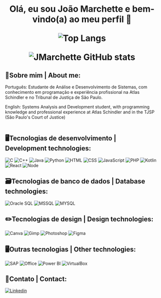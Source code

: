 <h1 align="center"> Olá, eu sou João Marchette e bem-vindo(a) ao meu perfil 👾 

  ![Top Langs](https://github-readme-stats.vercel.app/api/top-langs/?username=jmarchette&layout=compact&theme=tokyonight)
  
  ![JMarchette GitHub stats](https://github-readme-stats.vercel.app/api?username=jmarchette&show_icons=true&theme=tokyonight&hide=stars,issues,prs)
  <br>
## 👾Sobre mim | About me:
  Português: Estudante de Análise e Desenvolvimento de Sistemas, com conhecimento em programação e experiência profissional na Atlas Schindler e no Tribunal de Justiça de São Paulo.
  
  English: Systems Analysis and Development student, with programming knowledge and professional experience at Atlas Schindler and in the TJSP (São Paulo's Court of Justice)
  <br><br>
</h1>

  ## 🖥️Tecnologias de desenvolvimento | Development technologies:
  
  ![C](https://img.shields.io/badge/C-00599C?style=for-the-badge&logo=c&logoColor=white)
  ![C++](https://img.shields.io/badge/C%2B%2B-00599C?style=for-the-badge&logo=c%2B%2B&logoColor=white)
  ![Java](https://img.shields.io/badge/Java-ED8B00?style=for-the-badge&logo=openjdk&logoColor=white)
  ![Python](https://img.shields.io/badge/Python-3776AB?style=for-the-badge&logo=python&logoColor=white)
  ![HTML](https://img.shields.io/badge/HTML5-E34F26?style=for-the-badge&logo=html5&logoColor=white)
  ![CSS](https://img.shields.io/badge/CSS3-1572B6?style=for-the-badge&logo=css3&logoColor=white)
  ![JavaScript](https://img.shields.io/badge/JavaScript-323330?style=for-the-badge&logo=javascript&logoColor=F7DF1E)
  ![PHP](https://img.shields.io/badge/PHP-777BB4?style=for-the-badge&logo=php&logoColor=white)
  ![Kotlin](https://img.shields.io/badge/Kotlin-0095D5?&style=for-the-badge&logo=kotlin&logoColor=white)
  ![React](https://img.shields.io/badge/React-20232A?style=for-the-badge&logo=react&logoColor=61DAFB)
  ![Node](https://img.shields.io/badge/Node.js-43853D?style=for-the-badge&logo=node.js&logoColor=white)
  
  ## 🗃️Tecnologias de banco de dados | Database technologies:
  ![Oracle SQL](https://img.shields.io/badge/Oracle-F80000?style=for-the-badge&logo=Oracle&logoColor=white)
  ![MSSQL](https://img.shields.io/badge/Microsoft%20SQL%20Server-CC2927?style=for-the-badge&logo=microsoft%20sql%20server&logoColor=white)
  ![MYSQL](https://img.shields.io/badge/MySQL-00000F?style=for-the-badge&logo=mysql&logoColor=white)
  
  ## ✏️Tecnologias de design | Design technologies:
  ![Canva](https://img.shields.io/badge/Canva-%2300C4CC.svg?&style=for-the-badge&logo=Canva&logoColor=white)
  ![Gimp](https://img.shields.io/badge/gimp-5C5543?style=for-the-badge&logo=gimp&logoColor=white)
  ![Photoshop](https://img.shields.io/badge/Adobe%20Photoshop-31A8FF?style=for-the-badge&logo=Adobe%20Photoshop&logoColor=black)
  ![Figma](https://img.shields.io/badge/Figma-F24E1E?style=for-the-badge&logo=figma&logoColor=white)
  
  ## 🖥️Outras tecnologias | Other technologies:
  ![SAP](https://img.shields.io/badge/SAP-0FAAFF?style=for-the-badge&logo=sap&logoColor=white)
  ![Office](https://img.shields.io/badge/Microsoft_Office-D83B01?style=for-the-badge&logo=microsoft-office&logoColor=white)
  ![Power BI](https://img.shields.io/badge/PowerBI-F2C811?style=for-the-badge&logo=Power%20BI&logoColor=white)
  ![VirtualBox](https://img.shields.io/badge/VirtualBox-21416b?style=for-the-badge&logo=VirtualBox&logoColor=white)
  
  
  ## 📲Contato | Contact:
  [![Linkedin](https://img.shields.io/badge/LinkedIn-0077B5?style=for-the-badge&logo=linkedin&logoColor=white)](https://www.linkedin.com/in/jo%C3%A3o-marchette-6659861b5/)
  
